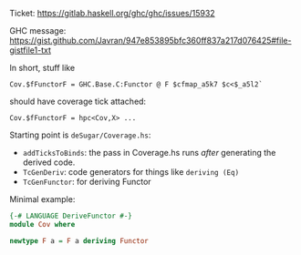 Ticket: https://gitlab.haskell.org/ghc/ghc/issues/15932

GHC message: https://gist.github.com/Javran/947e853895bfc360ff837a217d076425#file-gistfile1-txt

In short, stuff like

```
Cov.$fFunctorF = GHC.Base.C:Functor @ F $cfmap_a5k7 $c<$_a5l2`
```

should have coverage tick attached:

```
Cov.$fFunctorF = hpc<Cov,X> ...
```

Starting point is `deSugar/Coverage.hs`:

- `addTicksToBinds`:  the pass in Coverage.hs runs *after* generating the derived code.
- `TcGenDeriv`: code generators for things like `deriving (Eq)`
- `TcGenFunctor`: for deriving Functor

Minimal example:

```haskell
{-# LANGUAGE DeriveFunctor #-}
module Cov where

newtype F a = F a deriving Functor
```
